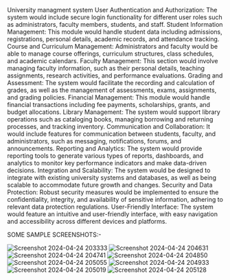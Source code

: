 University managment system
User Authentication and Authorization: The system would include secure login functionality for different user roles such as administrators, faculty members, students, and staff.
Student Information Management: This module would handle student data including admissions, registrations, personal details, academic records, and attendance tracking.
Course and Curriculum Management: Administrators and faculty would be able to manage course offerings, curriculum structures, class schedules, and academic calendars.
Faculty Management: This section would involve managing faculty information, such as their personal details, teaching assignments, research activities, and performance evaluations.
Grading and Assessment: The system would facilitate the recording and calculation of grades, as well as the management of assessments, exams, assignments, and grading policies.
Financial Management: This module would handle financial transactions including fee payments, scholarships, grants, and budget allocations.
Library Management: The system would support library operations such as cataloging books, managing borrowing and returning processes, and tracking inventory.
Communication and Collaboration: It would include features for communication between students, faculty, and administrators, such as messaging, notifications, forums, and announcements.
Reporting and Analytics: The system would provide reporting tools to generate various types of reports, dashboards, and analytics to monitor key performance indicators and make data-driven decisions.
Integration and Scalability: The system would be designed to integrate with existing university systems and databases, as well as being scalable to accommodate future growth and changes.
Security and Data Protection: Robust security measures would be implemented to ensure the confidentiality, integrity, and availability of sensitive information, adhering to relevant data protection regulations.
User-Friendly Interface: The system would feature an intuitive and user-friendly interface, with easy navigation and accessibility across different devices and platforms.

SOME SAMPLE SCREENSHOTS:-

![Screenshot 2024-04-24 203333](https://github.com/Ritikakaushal45/ritika-kaushal/assets/130858444/650e9801-bf80-43eb-a57c-52bf8f223508)
![Screenshot 2024-04-24 204631](https://github.com/Ritikakaushal45/ritika-kaushal/assets/130858444/581cd8f4-7945-44df-a6e9-9adc15085e8a)
![Screenshot 2024-04-24 204741](https://github.com/Ritikakaushal45/ritika-kaushal/assets/130858444/128958f1-9e86-4766-ae53-57744edcc2e2)
![Screenshot 2024-04-24 204850](https://github.com/Ritikakaushal45/ritika-kaushal/assets/130858444/c1f306cf-78b9-4f54-abfe-67f56b6778ce)
![Screenshot 2024-04-24 205055](https://github.com/Ritikakaushal45/ritika-kaushal/assets/130858444/5f4c1e6a-f198-47e0-8956-0ba54dfa19f7)
![Screenshot 2024-04-24 204933](https://github.com/Ritikakaushal45/ritika-kaushal/assets/130858444/edf5d6a4-86a2-469e-b08f-98081a5d0b02)
![Screenshot 2024-04-24 205019](https://github.com/Ritikakaushal45/ritika-kaushal/assets/130858444/78d8dad0-d931-4358-93d4-8635ebcea306)
![Screenshot 2024-04-24 205128](https://github.com/Ritikakaushal45/ritika-kaushal/assets/130858444/83620c5a-d63f-45ce-80be-a7ff4af969e0)


